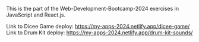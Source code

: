This is the part of the Web-Development-Bootcamp-2024 exercises in JavaScript and React.js.

Link to Dicee Game deploy: https://my-apps-2024.netlify.app/dicee-game/
Link to Drum Kit deploy: https://my-apps-2024.netlify.app/drum-kit-sounds/
